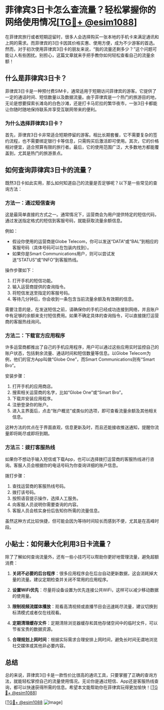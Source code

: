 # 菲律宾3日卡怎么查流量？轻松掌握你的网络使用情况[[TG💪+ @esim1088](https://t.me/s/esim1088)]

在菲律宾旅行或者短期逗留时，很多人会选择购买一张本地的手机卡来满足通讯和上网的需求。而菲律宾的3日卡因其价格实惠、使用方便，成为不少游客的首选。然而，对于初次使用菲律宾3日卡的朋友来说，“我的流量还剩多少？”这个问题可能让人有些困扰。别担心，这篇文章就来手把手教你如何轻松查看自己的流量余额！

## 什么是菲律宾3日卡？

菲律宾3日卡是一种预付费SIM卡，通常适用于短期访问菲律宾的游客。它提供了一定的通话时间、短信数量以及数据流量。由于菲律宾是一个热门的旅游目的地，无论是想要探索长滩岛的白色沙滩，还是打卡马尼拉的繁华夜市，一张3日卡都能让你随时随地保持联系并享受互联网带来的便利。

### 为什么选择菲律宾3日卡？

首先，菲律宾3日卡非常适合短期停留的游客。相比长期套餐，它不需要复杂的签约流程，也不需要绑定银行卡等信息，只需购买后激活即可使用。其次，它的价格相对便宜，适合预算有限的旅行者。最后，它的使用范围广泛，大多数地方都能覆盖到，尤其是热门的旅游景点。

## 如何查询菲律宾3日卡的流量？

既然3日卡如此实用，那么如何知道自己的流量是否足够呢？以下是一些常见的查询方法：

### 方法一：通过短信查询

这是最简单直接的方式之一。通常情况下，运营商会为用户提供特定的短信代码，通过发送指定格式的短信到客服号码，就能获取流量余额信息。

例如：
- 假设你使用的运营商是Globe Telecom，你可以发送“DATA”或“BAL”到相应的客服号码（具体号码可以在包装内找到）。
- 如果你是Smart Communications用户，则可以尝试发送“STATUS”或“INFO”到客服热线。

操作步骤如下：
1. 打开手机的短信功能。
2. 输入运营商提供的查询指令。
3. 将短信发送至指定的客服号码。
4. 等待几分钟后，你会收到一条包含当前流量余额及有效期的信息。

需要注意的是，在发送短信之前，请确保你的手机已经成功连接到网络，并且账户中有足够的余额来支付短信费用。如果不确定具体的查询指令，可以直接拨打运营商的客服热线询问。

### 方法二：下载官方应用程序

许多运营商都推出了自己的手机应用程序，用户可以通过这些应用实时监控自己的账户状态，包括剩余流量、通话时间和短信数量等信息。以Globe Telecom为例，他们的官方App叫做“Globe One”，而Smart Communications则有“Smart Bro”。

安装步骤：
1. 打开手机的应用商店。
2. 搜索相关运营商的名字，比如“Globe One”或“Smart Bro”。
3. 下载并安装应用程序。
4. 注册登录你的账户。
5. 进入主界面后，点击“账户概览”或类似的选项，即可查看流量余额及其他相关信息。

这种方法的优点在于界面直观，信息更新及时，而且还能接收推送通知，提醒你流量即将耗尽或即将到期。

### 方法三：拨打客服热线

如果你不想动手输入短信或下载App，也可以选择拨打运营商的客服热线进行咨询。客服人员会根据你的电话号码为你查询详细的账户信息。

拨打步骤：
1. 查找运营商的客服热线号码。
2. 拨打该号码。
3. 按照语音提示操作，选择人工服务。
4. 向客服人员说明你需要查询的内容。
5. 客服人员会核实身份后告知你所需的流量信息。

虽然这种方式比较快捷，但可能会因为等待时间较长而感到不便，尤其是在高峰时段。

## 小贴士：如何最大化利用3日卡流量？

除了了解如何查询流量外，还有一些小技巧可以帮助你更好地管理流量，避免超额消费：

1. **关闭不必要的后台程序**：很多应用程序会在后台自动更新数据，这会消耗掉大量的流量。建议定期检查并关闭不常用的应用程序。
   
2. **设置WiFi优先**：尽量将设备设置为优先连接公共WiFi，这样可以减少移动数据的使用量。

3. **限制视频流媒体播放**：观看高清视频或直播节目会迅速耗尽流量，建议切换到标清模式或者仅在线观看。

4. **定期清理缓存文件**：定期清除浏览器缓存和其他存储空间中的临时文件，可以节省宝贵的数据资源。

5. **合理规划上网时间**：根据实际需求合理安排上网时间，避免长时间无谓地浏览社交媒体或其他非必要内容。

## 总结

总的来说，菲律宾3日卡是一款性价比很高的通讯工具，只要掌握了正确的查询方法，就能轻松掌控自己的流量使用情况。无论你是通过短信、App还是客服热线查询，都可以快速获得所需的信息。希望本文能帮助你在菲律宾玩得更加愉快！[[TG💪+ @esim1088](https://t.me/s/esim1088)]

[[TG💪+ @esim1088](https://t.me/s/esim1088) ![Image](https://i.postimg.cc/4NQfJmqS/Snipaste-2025-05-13-00-14-12.png)]